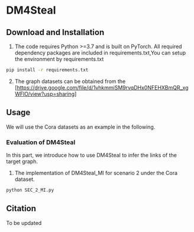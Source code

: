 # DM4Steal


## Download and Installation

1. The code requires Python >=3.7 and is built on PyTorch. All required dependency packages are included in requirements.txt,You can setup the environment by requirements.txt

```bash
pip install -r requirements.txt
```

2. The graph datasets can be obtained from the [https://drive.google.com/file/d/1vhkmmiSM9rvqDHx0NFEHXBmQR_xgWFlO/view?usp=sharing]

## Usage

We will use the Cora datasets as an example in the following.

### Evaluation of DM4Steal

In this part, we introduce how to use DM4Steal to infer the links of the target graph.

1. The implementation of DM4Steal_MI for scenario 2 under the Cora dataset.

```bash
python SEC_2_MI.py
```


## Citation

To be updated